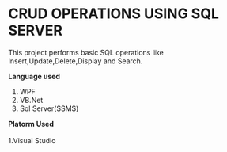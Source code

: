 # CRUD OPERATIONS USING SQL SERVER

This project performs basic SQL operations like Insert,Update,Delete,Display and Search.<br />

**Language used**<br />
1. WPF<br />
2. VB.Net<br />
3. Sql Server(SSMS)<br />

**Platorm Used**<br /><br />
1.Visual Studio
